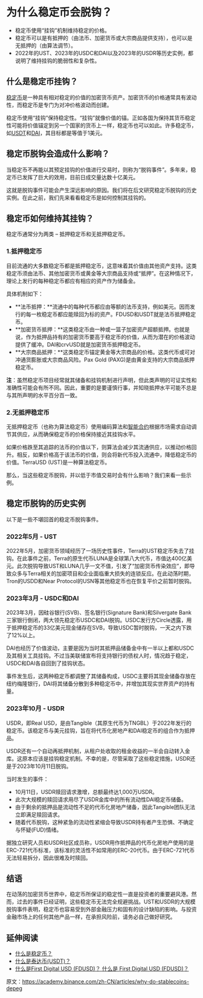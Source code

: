 # 为什么稳定币会脱钩？

- 稳定币使用“挂钩”机制维持稳定的价格。
- 稳定币可以是有抵押的（由法币、加密货币或大宗商品提供支持），也可以是无抵押的（由算法调节）。
- 2022年的UST、2023年的USDC和DAI以及2023年的USDR等历史实例，都说明了维持挂钩的脆弱性和复杂性。


## 什么是稳定币挂钩？

[稳定币](https://academy.binance.com/zh-CN/articles/what-is-a-stablecoin)是一种具有相对稳定的价值的加密货币资产。加密货币的价格通常具有波动性，而稳定币是专门为对冲价格波动而创建。

稳定币使用“挂钩”保持稳定性。“挂钩”就像价值的锚。正如各国为保持其货币稳定性可能将价值锚定到另一个国家的货币上一样，稳定币也可以如此。许多稳定币，如[USDT](https://academy.binance.com/zh-CN/articles/what-is-tether-usdt)和[DAI](https://academy.binance.com/zh-CN/articles/a-guide-to-makerdao-and-dai)，其目标都是等值于1美元。

## 稳定币脱钩会造成什么影响？

当稳定币不再能以其预定挂钩的价值进行交易时，则称为“脱钩事件”。多年来，稳定币已发挥了巨大的效用，目前日成交量达数十亿美元。 

这就是脱钩事件可能会产生深远影响的原因。我们将在后文研究稳定币脱钩的历史实例。在此之前，我们先来看看稳定币是如何控制其挂钩的。

## 稳定币如何维持其挂钩？

稳定币通常分为两类 – 抵押稳定币和无抵押稳定币。

### 1.抵押稳定币

目前流通的大多数稳定币都是抵押稳定币，这意味着其价值由其他资产支持。这类稳定币须由法币、其他加密货币或黄金等大宗商品支持或“抵押”。在这种情况下，理论上发行的每种稳定币都应有相应的资产作为储备金。

具体机制如下：

- **法币抵押：**流通中的每种代币都应由等额的法币支持，例如美元。因而发行的每一枚稳定币都应能赎回为标的资产。FDUSD和USDT就是法币抵押稳定币。
- **加密货币抵押：**这类稳定币由一种或一篮子加密资产超额抵押。也就是说，作为抵押品持有的加密货币要高于稳定币的价值，从而为潜在的价格波动提供了缓冲。DAI和crvUSD就是加密货币抵押稳定币。
- **大宗商品抵押：**这类稳定币锚定黄金等大宗商品的价格。这类代币或可对冲通货膨胀或大宗商品风险。Pax Gold (PAXG)是由黄金支持的大宗商品抵押稳定币。

**注**：虽然稳定币项目经常就其储备和挂钩机制进行声明，但此类声明的可证实性和准确性可能会有所不同。因此，重要的是要谨慎行事，并知晓抵押水平可能不总是与其所声明的水平百分百一致。

### 2.无抵押稳定币

无抵押稳定币（也称为算法稳定币）使用编码算法和[智能合约](https://academy.binance.com/zh-CN/articles/what-are-smart-contracts)根据市场需求自动调节其供应，从而确保稳定币的价格保持接近其挂钩水平。 

如果价格跌至其追踪的法币的价值以下，则算法会减少其流通供应，以推动价格回升。相反，如果价格高于该法币的价值，则会将新代币投入流通中，降低稳定币的价值。TerraUSD (UST)是一种算法稳定币。

那么，当这些稳定币脱钩，并以低于市值交易时会有什么影响？我们来看一些示例。

## 稳定币脱钩的历史实例

以下是一些不堪回首的稳定币脱钩事件。

### 2022年5月 - UST

2022年5月，加密货币领域经历了一场历史性事件，Terra的UST稳定币失去了挂钩。在此事件之前，Terra的原生代币LUNA是全球第八大代币，市值达400亿美元。此次脱钩导致UST和LUNA几乎一文不值，引发了“加密货币传染效应”，即导致众多与Terra相关的加密项目和企业面临重大损失的连锁反应。在此动荡时期，Tron的USDD和Near Protocol的USN等其他稳定币也在恢复平价之前暂时脱钩。 

### 2023年3月 - USDC和DAI

2023年3月，因硅谷银行(SVB)、签名银行(Signature Bank)和Silvergate Bank三家银行倒闭，两大领先稳定币USDC和DAI脱钩。USDC发行方Circle透露，用于抵押稳定币的33亿美元现金储存在SVB，导致USDC暂时脱钩，一天之内下跌了12%以上。

DAI也经历了价值波动，主要是因为当时其抵押品储备金中有一半以上都和USDC及其相关工具挂钩。不过当美联储宣布将支持银行的债权人时，情况趋于稳定，USDC和DAI各自回到了挂钩状态。 

事件发生后，这两种稳定币都调整了其储备构成，USDC主要将其现金储备存放在纽约梅隆银行，DAI将其储备分散到多种稳定币中，并增加其现实世界资产的持有量。

### 2023年10月 - USDR

USDR，即Real USD，是由Tangible（其原生代币为TNGBL）于2022年发行的稳定币。该稳定币与美元挂钩，旨在将代币化房地产和DAI稳定币的组合作为抵押品。 

USDR还有一个自动再抵押机制，从租户处收取的租金收益的一半会自动转入金库。这原本应该是挂钩稳定机制。不幸的是，尽管采取了这些稳定措施，USDR还是于2023年10月11日脱钩。

当时发生的事件：

- 10月11日，USDR赎回请求激增，总额最终达1,000万USDR。
- 此次大规模的赎回请求用尽了USDR金库中的所有流动性DAI稳定币储备。
- 由于剩余的抵押品是流动性不足的代币化房地产储备，因此Tangible团队无法立即满足赎回请求。
- 随着代币脱钩，这种紧急的流动性紧缩会导致USDR持有者产生恐惧、不确定与怀疑(FUD)情绪。

据独立研究人员和USDR社区成员称，USDR用作抵押品的代币化房地产使用的是ERC-721代币标准，该标准的灵活性不如常用的ERC-20代币。由于ERC-721代币无法轻易拆分，因此很难及时赎回。

## 结语

在动荡的加密货币世界中，稳定币所保证的稳定性一直是投资者的重要避风港。然而，过去的事件已经证明，这些稳定币无法完全规避挑战。UST和USDR的大规模脱钩事件表明，稳定币也容易受到外部金融压力和固有的设计缺陷的影响。与投资金融市场上的任何其他产品一样，在承担风险前，请务必自己做好研究。

## 延伸阅读

- [什么是稳定币？](https://academy.binance.com/zh-CN/articles/what-is-a-stablecoin)
- [什么是泰达币(USDT)？](https://academy.binance.com/zh-CN/articles/what-is-tether-usdt)
- [什么是First Digital USD (FDUSD)？
  什么是 First Digital USD (FDUSD)？](https://academy.binance.com/zh-CN/articles/what-is-first-digital-usd-fdusd)


原文：https://academy.binance.com/zh-CN/articles/why-do-stablecoins-depeg